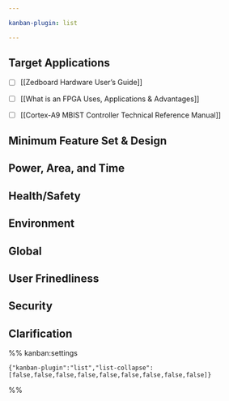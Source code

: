 ```yaml
---

kanban-plugin: list

---
```


## Target Applications

- [ ] [[Zedboard Hardware User’s Guide]]
- [ ] [[What is an FPGA Uses, Applications & Advantages]]
- [ ] [[Cortex-A9 MBIST Controller Technical Reference Manual]]


## Minimum Feature Set & Design



## Power, Area, and Time



## Health/Safety



## Environment



## Global



## User Frinedliness



## Security



## Clarification





%% kanban:settings
```
{"kanban-plugin":"list","list-collapse":[false,false,false,false,false,false,false,false,false]}
```
%%